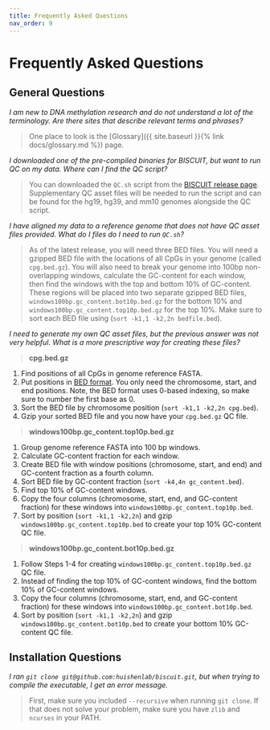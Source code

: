 ```yaml
---
title: Frequently Asked Questions
nav_order: 9
---
```


# Frequently Asked Questions

## General Questions

*I am new to DNA methylation research and do not understand a lot of the
terminology. Are there sites that describe relevant terms and phrases?*

> One place to look is the
[Glossary]({{ site.baseurl }}{% link docs/glossary.md %}) page.

*I downloaded one of the pre-compiled binaries for BISCUIT, but want to run QC
on my data. Where can I find the QC script?*

> You can downloaded the `QC.sh` script from the
[BISCUIT release page](https://github.com/huishenlab/biscuit/releases/latest).
Supplementary QC asset files will be needed to run the script and can be found
for the hg19, hg39, and mm10 genomes alongside the QC script.

*I have aligned my data to a reference genome that does not have QC asset files
provided. What do I files do I need to run `QC.sh`?*

> As of the latest release, you will need three BED files. You will need a
gzipped BED file with the locations of all CpGs in your genome (called
`cpg.bed.gz`). You will also need to break your genome into 100bp
non-overlapping windows, calculate the GC-content for each window, then find the
windows with the top and bottom 10% of GC-content. These regions will be placed
into two separate gzipped BED files, `windows100bp.gc_content.bot10p.bed.gz` for
the bottom 10% and `windows100bp.gc_content.top10p.bed.gz` for the top 10%.
Make sure to sort each BED file using (`sort -k1,1 -k2,2n bedfile.bed`).

*I need to generate my own QC asset files, but the previous answer was not very
helpful. What is a more prescriptive way for creating these files?*

> **cpg.bed.gz**
  1. Find positions of all CpGs in genome reference FASTA.
  2. Put positions in
  [BED format](https://en.wikipedia.org/wiki/BED_(file_format)). You only need
  the chromosome, start, and end positions. Note, the BED format uses 0-based
  indexing, so make sure to number the first base as 0.
  3. Sort the BED file by chromosome position (`sort -k1,1 -k2,2n cpg.bed`).
  4. Gzip your sorted BED file and you now have your `cpg.bed.gz` QC file.

> **windows100bp.gc_content.top10p.bed.gz**
  1. Group genome reference FASTA into 100 bp windows.
  2. Calculate GC-content fraction for each window.
  3. Create BED file with window positions (chromosome, start, and end) and
  GC-content fraction as a fourth column.
  4. Sort BED file by GC-content fraction (`sort -k4,4n gc_content.bed`).
  5. Find top 10% of GC-content windows.
  6. Copy the four columns (chromosome, start, end, and GC-content fraction)
  for these windows into `windows100bp.gc_content.top10p.bed`.
  7. Sort by position (`sort -k1,1 -k2,2n`) and gzip
  `windows100bp.gc_content.top10p.bed` to create your top 10% GC-content QC
  file.

> **windows100bp.gc_content.bot10p.bed.gz**
  1. Follow Steps 1-4 for creating `windows100bp.gc_content.top10p.bed.gz` QC
  file.
  2. Instead of finding the top 10% of GC-content windows, find the bottom 10%
  of GC-content windows.
  3. Copy the four columns (chromosome, start, end, and GC-content fraction)
  for these windows into `windows100bp.gc_content.bot10p.bed`.
  4. Sort by position (`sort -k1,1 -k2,2n`) and gzip
  `windows100bp.gc_content.bot10p.bed` to create your bottom 10% GC-content QC
  file.

## Installation Questions

*I ran `git clone git@github.com:huishenlab/biscuit.git`, but when trying to
compile the executable, I get an error message.*

> First, make sure you included `--recursive` when running `git clone`. If that
does not solve your problem, make sure you have `zlib` and `ncurses` in your
PATH.
